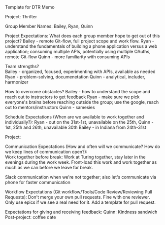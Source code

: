Template for DTR Memo

Project: Thrifter

Group Member Names:  Bailey, Ryan, Quinn

Project Expectations: What does each group member hope to get out of this project?
Bailey - remote Git-flow, full project scope and work flow.
Ryan - understand the fundamentals of building a phone application versus a web application; consuming multiple APIs, potentially using multiple OAuths, remote Git-flow
Quinn - more familiarity with consuming APIs

Team strengths?  
Bailey - organized, focused, experimenting with APIs, available as needed  
Ryan - problem-solving, documenetation
Quinn - analytical, includer, harmonizer

How to overcome obstacles?
Bailey - how to understand the scope and reach out to instructors to get feedback
Ryan - make sure we pick everyone's brains before reaching outside the group; use the google, reach out to mentors/instructors
Quinn - samesies

Schedule Expectations (When are we available to work together and individually?):
Ryan - out on the 31st-1st, unavailable on the 25th,
Quinn - 1st, 25th and 26th, unavailable 30th
Bailey - in Indiana from 24th-31st

Project:

Communication Expectations (How and often will we communicate? How do we keep lines of communication open?):  
Work together before break:  Work at Turing together, stay later in the evenings during the work week.  Front-load this work and work together as much as we can before we leave for break.

Slack communication when we're not together; also let's communicate via phone for faster communication

Workflow Expectations (Git workflow/Tools/Code Review/Reviewing Pull Requests):
Don't merge your own pull requests.  Fine with one reviewer.  Only use epics if we see a real need for it.
Add a template for pull request.  

Expectations for giving and receiving feedback:
Quinn:  Kindness sandwich
Post-project:  coffee date
